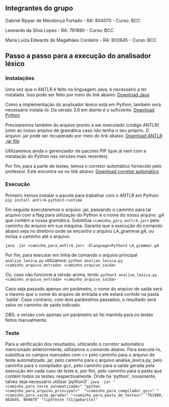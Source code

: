 ## Integrantes do grupo

Gabriel Ripper de Mendonça Furtado - RA: 804070 - Curso: BCC

Leonardo da Silva Lopes - RA: 761880 - Curso: BCC

Maria Luíza Edwards de Magalhães Cordeiro - RA: 802645 - Curso: BCC

## Passo a passo para a execução do analisador léxico

### Instalações
Uma vez que o ANTLR é feito na linguagem Java, é necessário a ter instalada. Isso pode ser feito por meio do link abaixo:
[Download Java](https://www.java.com/pt-BR/download/)

Como a implementação do analisador léxico está em Python, também será necessário instalá-lo. Da versão 3.6 em diante é o suficiente:
[Download Python](https://www.python.org/downloads/)

Precisaremos também do arquivo pronto a ser executado (código ANTLR) junto ao nosso arquivo de gramática caso não tenha o seu próprio. O arquivo .jar pode ser recuperado por meio do link abaixo:
[Download ANTLR .jar file](https://www.antlr.org/download/antlr-4.13.1-complete.jar)

Utilizaremos ainda o gerenciador de pacotes PIP (que já vem com a instalação do Python nas versões mais recentes).

Por fim, para a parte de testes, temos o corretor automático fornecido pelo professor. Este encontra-se no link abaixo:
[Download corretor automático](https://github.com/dlucredio/compiladores-corretor-automatico/blob/master/target/compiladores-corretor-automatico-1.0-SNAPSHOT-jar-with-dependencies.jar)

### Execução

Primeiro iremos instalar o pacote para trabalhar com o ANTLR em Python: `pip install antlr4-python3-runtime`

Em seguida executaremos o arquivo .jar, passando o caminho para tal arquivo com a flag para utilização do Python e o nome do nosso arquivo .g4 que contém a nossa gramática. Substitua `<caminho_para_antlr4.jar>` pelo caminho do arquivo em sua máquina. Garanta que a execução do comando abaixo seja no diretório onde se encontra o arquivo LA_grammar.g4, ou inclua o caminho até o arquivo:

`java -jar <caminho_para_antlr4.jar> -Dlanguage=Python3 LA_grammar.g4`

Por fim, para executar em linha de comando o arquivo principal `analise_lexica.py` utilizamos:
`python analise_lexica.py <caminho_arquivo_entrada> <caminho_arquivo_saida>`

Ou, caso não funcione a versão acima, tente:
`python3 analise_lexica.py <caminho_arquivo_entrada> <caminho_arquivo_saida>`

Caso seja passado apenas um parâmetro, o nome do arquivo de saída será o mesmo que o nome do arquivo de entrada e ele estará contido na pasta 'saida'. Caso contrario, com dois parâmetros passados, o resultado será salvo no caminho de saída indicado.

OBS: a versão com apenas um parâmetro só foi mantida para os testes feitos manualmente.

### Teste

Para a verificação dos resultados, utilizando o corretor automático mencionado anteriormente, utilizamos o comando abaixo. Para executá-lo, substitua os campos marcados com <> pelo caminho para o arquivo de teste automatizado .jar, pelo caminho para o arquivo analise_lexica.py, pelo caminho para o compilador gcc, pelo caminho para a saída gerada pela execução em cada caso de teste e, por fim, pelo caminho para a pasta que contém todos os testes, respectivamente. Onde há 'python', novamente, talvez seja necessário utilizar 'python3':
`java -jar "<caminho_para_teste_automatizado>" "python <caminho_para_arquivo_principal>"  "<caminho_para_compilador_gcc>" "<caminho_para_saida_gerada>" "<caminho_para_pasta_de_testes>" "761880, 802645, 804070" "tipoTeste (t1|gabarito)"`
